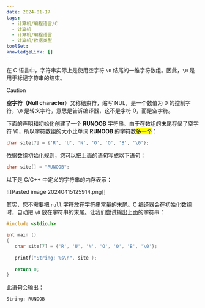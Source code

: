 ```yaml
---
date: 2024-01-17
tags:
  - 计算机/编程语言/C
  - 计算机
  - 计算机/编程语言
  - 计算机/数据类型
toolSet: 
knowledgeLink: []
---
```

在 C 语言中，字符串实际上是使用空字符 `\0` 结尾的一维字符数组。因此，`\0` 是用于标记字符串的结束。

> [!caution]
> **空字符（Null character**）又称结束符，缩写 NUL，是一个数值为 0 的控制字符，`\0` 是转义字符，意思是告诉编译器，这不是字符 0，而是空字符。

下面的声明和初始化创建了一个 **RUNOOB** 字符串。由于在数组的末尾存储了空字符 \0，所以字符数组的大小比单词 **RUNOOB** 的字符数<mark class="hltr-red">多一个</mark>：

```c
char site[7] = {'R', 'U', 'N', 'O', 'O', 'B', '\0'};
```

依据数组初始化规则，您可以把上面的语句写成以下语句：

```c
char site[] = "RUNOOB";
```

以下是 C/C++ 中定义的字符串的内存表示：

![[Pasted image 20240415125914.png]]

其实，您不需要把 `null` 字符放在字符串常量的末尾。C 编译器会在初始化数组时，自动把 `\0` 放在字符串的末尾。让我们尝试输出上面的字符串：

```c
#include <stdio.h>
 
int main ()
{
   char site[7] = {'R', 'U', 'N', 'O', 'O', 'B', '\0'};
 
   printf("String: %s\n", site );
 
   return 0;
}

```

此语句会输出：

`String: RUNOOB`